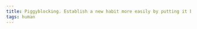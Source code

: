 ```yaml
---
title: Piggyblocking. Establish a new habit more easily by putting it between two existing habits.
tags: human
---
```

